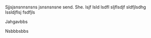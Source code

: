 Sjjsjsnsnnsnsns jsnsnsnsne send. She. lsjf lsld lsdfl sljflsdjf sldfjlsdhg lssldjflsj fsdfjls 

Jahgavbbs

Nsbbbsbbs